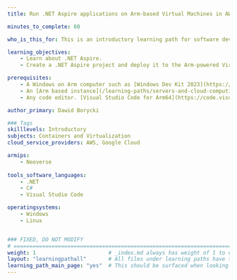 ```yaml
---
title: Run .NET Aspire applications on Arm-based Virtual Machines in AWS and GCP

minutes_to_complete: 60

who_is_this_for: This is an introductory learning path for software developers interested in learning how to deploy .NET Aspire applications in AWS and GCP

learning_objectives: 
    - Learn about .NET Aspire.
    - Create a .NET Aspire project and deploy it to the Arm-powered Virtual Machines in the Cloud.

prerequisites:
    - A Windows on Arm computer such as [Windows Dev Kit 2023](https://learn.microsoft.com/en-us/windows/arm/dev-kit), a Lenovo Thinkpad X13s running Windows 11 to build the .NET Aspire project.    
    - An [Arm based instance](/learning-paths/servers-and-cloud-computing/csp/) from AWS or GCP to deploy the application.
    - Any code editor. [Visual Studio Code for Arm64](https://code.visualstudio.com/docs/?dv=win32arm64user) is suitable.    

author_primary: Dawid Borycki

### Tags
skilllevels: Introductory
subjects: Containers and Virtualization
cloud_service_providers: AWS, Google Cloud

armips:
    - Neoverse
    
tools_software_languages:
    - .NET
    - C# 
    - Visual Studio Code

operatingsystems:
    - Windows
    - Linux


### FIXED, DO NOT MODIFY
# ================================================================================
weight: 1                       # _index.md always has weight of 1 to order correctly
layout: "learningpathall"       # All files under learning paths have this same wrapper
learning_path_main_page: "yes"  # This should be surfaced when looking for related content. Only set for _index.md of learning path content.
---
```

